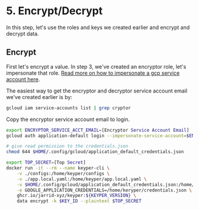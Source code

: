 # 5. Encrypt/Decrypt

In this step, let's use the roles and keys we created earlier and encrypt and decrypt data.

## Encrypt

First let's encrypt a value. In step 3, we've created an encryptor role, let's impersonate that role. [Read more on how to impersonate a gcp service account here](https://cloud.google.com/docs/authentication/use-service-account-impersonation#adc).

The easiest way to get the encryptor and decryptor service account email we've created earlier is by:

```sh {"id":"01J4NDP1WEQHH3EVT7F07407Q3"}
gcloud iam service-accounts list | grep cryptor
```

Copy the encryptor service account email to login.

```sh {"id":"01J4NDKKTH2FV3T509BRW8TR5M"}
export ENCRYPTOR_SERVICE_ACCT_EMAIL=[Encryptor Service Account Email]
gcloud auth application-default login --impersonate-service-account=$ENCRYPTOR_SERVICE_ACCT_EMAIL

# give read permission to the credentials.json
chmod 644 $HOME/.config/gcloud/application_default_credentials.json
```

```sh {"cwd":"../keyper","id":"01J4MXYXBCN2N9V13T17FZ9P95"}
export TOP_SECRET=[Top Secret]
docker run -it --rm --name keyper-cli \
    -v ./configs:/home/keyper/configs \
    -v ./app.local.yaml:/home/keyper/app.local.yaml \
    -v $HOME/.config/gcloud/application_default_credentials.json:/home/keryper/credentials.json \
    -e GOOGLE_APPLICATION_CREDENTIALS=/home/keryper/credentials.json \
    ghcr.io/jarrid-xyz/keyper:${KEYPER_VERSION} \
    data encrypt -k $KEY_ID --plaintext $TOP_SECRET
```

```sh {"id":"01J4NEKNDBW6C1CVJ2PFBQAYZM"}

```
